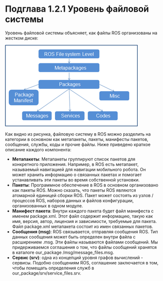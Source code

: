 # Подглава 1.2.1 Уровень файловой системы

Уровень файловой системы объясняет, как файлы ROS организованы на жестком диске:

![&#x420;&#x438;&#x441;&#x443;&#x43D;&#x43E;&#x43A; 6: &#x423;&#x440;&#x43E;&#x432;&#x435;&#x43D;&#x44C; &#x444;&#x430;&#x439;&#x43B;&#x43E;&#x432;&#x43E;&#x439; &#x441;&#x438;&#x441;&#x442;&#x435;&#x43C;&#x44B; ROS](../../.gitbook/assets/image%20%2819%29.png)

Как видно из рисунка, файловую систему в ROS можно разделить на категории в основном как метапакеты, пакеты, манифесты пакетов, сообщения, службы, коды и прочие файлы. Ниже приведено краткое описание каждого компонента:

* **Метапакеты**: Метапакеты группируют список пакетов для конкретного приложения. Например, в ROS есть метапакет, называемый навигацией для навигации мобильного робота. Он может хранить информацию о связанных пакетах и ​​помогает устанавливать эти пакеты во время собственной установки.
* **Пакеты**: Программное обеспечение в ROS в основном организовано как пакеты ROS. Можно сказать, что пакеты ROS являются атомарной единицей сборки ROS. Пакет может состоять из узлов / процессов ROS, наборов данных и файлов конфигурации, организованных в одном модуле.
* **Манифест пакета**: Внутри каждого пакета будет файл манифеста с именем package.xml. Этот файл содержит информацию, такую ​​как имя, версия, автор, лицензия и зависимости, требуемые для пакета. Файл package.xml метапакета состоит из имен связанных пакетов.
* **Сообщения \(msg\)**: ROS связывается, отправляя сообщения ROS. Тип данных сообщения может быть определен внутри файла с расширением .msg. Эти файлы называются файлами сообщений. Мы придерживаемся соглашения о том, что файлы сообщений хранятся в каталоге our\_package /msg/message\_files.msg.
* **Сервис \(srv\)**: одна из концепций уровня графов вычислений - сервисы. Подобно сообщениям ROS, соглашение заключается в том, чтобы помещать определения служб в our\_package/srv/service\_files.srv.

